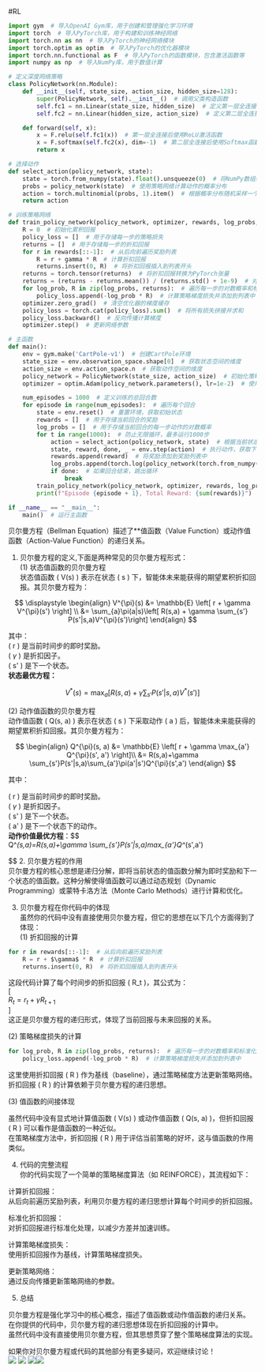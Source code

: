 #RL 

```python
import gym  # 导入OpenAI Gym库，用于创建和管理强化学习环境
import torch  # 导入PyTorch库，用于构建和训练神经网络
import torch.nn as nn  # 导入PyTorch的神经网络模块
import torch.optim as optim  # 导入PyTorch的优化器模块
import torch.nn.functional as F  # 导入PyTorch的函数模块，包含激活函数等
import numpy as np  # 导入NumPy库，用于数值计算

# 定义深度网络策略
class PolicyNetwork(nn.Module):
    def __init__(self, state_size, action_size, hidden_size=128):
        super(PolicyNetwork, self).__init__()  # 调用父类构造函数
        self.fc1 = nn.Linear(state_size, hidden_size)  # 定义第一层全连接层，输入大小为state_size，输出大小为hidden_size
        self.fc2 = nn.Linear(hidden_size, action_size)  # 定义第二层全连接层，输入大小为hidden_size，输出大小为action_size

    def forward(self, x):
        x = F.relu(self.fc1(x))  # 第一层全连接后使用ReLU激活函数
        x = F.softmax(self.fc2(x), dim=-1)  # 第二层全连接后使用Softmax函数，输出动作的概率分布
        return x

# 选择动作
def select_action(policy_network, state):
    state = torch.from_numpy(state).float().unsqueeze(0)  # 将NumPy数组转换为PyTorch张量，并增加一个维度（batch维度）
    probs = policy_network(state)  # 使用策略网络计算动作的概率分布
    action = torch.multinomial(probs, 1).item()  # 根据概率分布随机采样一个动作
    return action

# 训练策略网络
def train_policy_network(policy_network, optimizer, rewards, log_probs, gamma=0.99):
    R = 0  # 初始化累积回报
    policy_loss = []  # 用于存储每一步的策略损失
    returns = []  # 用于存储每一步的折扣回报
    for r in rewards[::-1]:  # 从后向前遍历奖励列表
        R = r + gamma * R  # 计算折扣回报
        returns.insert(0, R)  # 将折扣回报插入到列表开头
    returns = torch.tensor(returns)  # 将折扣回报转换为PyTorch张量
    returns = (returns - returns.mean()) / (returns.std() + 1e-9)  # 对折扣回报进行标准化处理
    for log_prob, R in zip(log_probs, returns):  # 遍历每一步的对数概率和标准化后的折扣回报
        policy_loss.append(-log_prob * R)  # 计算策略梯度损失并添加到列表中
    optimizer.zero_grad()  # 清空优化器的梯度缓存
    policy_loss = torch.cat(policy_loss).sum()  # 将所有损失拼接并求和
    policy_loss.backward()  # 反向传播计算梯度
    optimizer.step()  # 更新网络参数

# 主函数
def main():
    env = gym.make('CartPole-v1')  # 创建CartPole环境
    state_size = env.observation_space.shape[0]  # 获取状态空间的维度
    action_size = env.action_space.n  # 获取动作空间的维度
    policy_network = PolicyNetwork(state_size, action_size)  # 初始化策略网络
    optimizer = optim.Adam(policy_network.parameters(), lr=1e-2)  # 使用Adam优化器

    num_episodes = 1000  # 定义训练的总回合数
    for episode in range(num_episodes):  # 遍历每个回合
        state = env.reset()  # 重置环境，获取初始状态
        rewards = []  # 用于存储当前回合的奖励
        log_probs = []  # 用于存储当前回合的每一步动作的对数概率
        for t in range(1000):  # 防止无限循环，最多运行1000步
            action = select_action(policy_network, state)  # 根据当前状态选择动作
            state, reward, done, _ = env.step(action)  # 执行动作，获取下一个状态、奖励和是否结束的标志
            rewards.append(reward)  # 将奖励添加到奖励列表中
            log_probs.append(torch.log(policy_network(torch.from_numpy(state).float().unsqueeze(0))[0, action]))  # 计算当前动作的对数概率并添加到列表中
            if done:  # 如果回合结束，跳出循环
                break
        train_policy_network(policy_network, optimizer, rewards, log_probs)  # 训练策略网络
        print(f"Episode {episode + 1}, Total Reward: {sum(rewards)}")  # 打印当前回合的总奖励

if __name__ == "__main__":
    main()  # 运行主函数

```

贝尔曼方程（Bellman Equation）描述了**值函数（Value Function）或动作值函数（Action-Value Function）的递归关系。

1. 贝尔曼方程的定义,下面是两种常见的贝尔曼方程形式：  
(1) 状态值函数的贝尔曼方程  
状态值函数 ( V(s) ) 表示在状态 ( s ) 下，智能体未来能获得的期望累积折扣回报。其贝尔曼方程为：  

$$
\displaystyle
\begin{align}
V^{\pi}(s) &= \mathbb{E} \left[ r + \gamma V^{\pi}(s') \right]  \\
&= \sum_{a}\pi(a|s)\left[ R(s,a) + \gamma \sum_{s'} P(s'|s,a)V^{\pi}(s')\right]
\end{align}
$$

其中：  
( r ) 是当前时间步的即时奖励。  
( $\gamma$ ) 是折扣因子。  
( s' ) 是下一个状态。  
**状态最优方程：**

$$
V^*(s)=\max_{a}\left[ R(s,a)+\gamma \sum_{s'} P(s'|s,a)V^*(s')\right]
$$

(2) 动作值函数的贝尔曼方程  
动作值函数 ( Q(s, a) ) 表示在状态 ( s ) 下采取动作 ( a ) 后，智能体未来能获得的期望累积折扣回报。其贝尔曼方程为：  

$$
\begin{align}
Q^{\pi}(s, a) &= \mathbb{E} \left[ r + \gamma \max_{a'} Q^{\pi}(s', a') \right]\\  
&= R(s,a)+\gamma \sum_{s'}P(s'|s,a)\sum_{a'}\pi(a'|s')Q^{\pi}(s',a')
\end{align}
$$  

其中：

( r ) 是当前时间步的即时奖励。  
( $\gamma$ ) 是折扣因子。  
( s' ) 是下一个状态。  
( a' ) 是下一个状态下的动作。  
**动作价值最优方程**：$$  
Q^*(s,a)=R(s,a)+\gamma \sum_{s'}P(s'|s,a)max_{a'}Q^*(s',a')

$$
2. 贝尔曼方程的作用  
贝尔曼方程的核心思想是递归分解，即将当前状态的值函数分解为即时奖励和下一个状态的值函数。这种分解使得值函数可以通过动态规划（Dynamic Programming）或蒙特卡洛方法（Monte Carlo Methods）进行计算和优化。

3. 贝尔曼方程在你代码中的体现  
虽然你的代码中没有直接使用贝尔曼方程，但它的思想在以下几个方面得到了体现：  
(1) 折扣回报的计算

```python
for r in rewards[::-1]:  # 从后向前遍历奖励列表
    R = r + $\gamma$ * R  # 计算折扣回报
    returns.insert(0, R)  # 将折扣回报插入到列表开头

```

这段代码计算了每个时间步的折扣回报 ( R_t )，其公式为：  
[  
$R_t = r_t + \gamma R_{t+1}$  
]  
这正是贝尔曼方程的递归形式，体现了当前回报与未来回报的关系。

(2) 策略梯度损失的计算

```python
for log_prob, R in zip(log_probs, returns):  # 遍历每一步的对数概率和标准化后的折扣回报
    policy_loss.append(-log_prob * R)  # 计算策略梯度损失并添加到列表中
```

这里使用折扣回报 ( R ) 作为基线（baseline），通过策略梯度方法更新策略网络。  
折扣回报 ( R ) 的计算依赖于贝尔曼方程的递归思想。

(3) 值函数的间接体现

虽然代码中没有显式地计算值函数 ( V(s) ) 或动作值函数 ( Q(s, a) )，但折扣回报 ( R ) 可以看作是值函数的一种近似。  
在策略梯度方法中，折扣回报 ( R ) 用于评估当前策略的好坏，这与值函数的作用类似。

4. 代码的完整流程  
你的代码实现了一个简单的策略梯度算法（如 REINFORCE），其流程如下：

计算折扣回报：  
从后向前遍历奖励列表，利用贝尔曼方程的递归思想计算每个时间步的折扣回报。

标准化折扣回报：  
对折扣回报进行标准化处理，以减少方差并加速训练。

计算策略梯度损失：  
使用折扣回报作为基线，计算策略梯度损失。

更新策略网络：  
通过反向传播更新策略网络的参数。

5. 总结

贝尔曼方程是强化学习中的核心概念，描述了值函数或动作值函数的递归关系。  
在你提供的代码中，贝尔曼方程的递归思想体现在折扣回报的计算中。  
虽然代码中没有直接使用贝尔曼方程，但其思想贯穿了整个策略梯度算法的实现。

如果你对贝尔曼方程或代码的其他部分有更多疑问，欢迎继续讨论！  
![](https://raw.githubusercontent.com/Tendourisu/images/master/202501131343675.png) ![](https://raw.githubusercontent.com/Tendourisu/images/master/202501131343384.png) ![](https://raw.githubusercontent.com/Tendourisu/images/master/202501131344108.png)![](https://raw.githubusercontent.com/Tendourisu/images/master/202501131344331.png)
